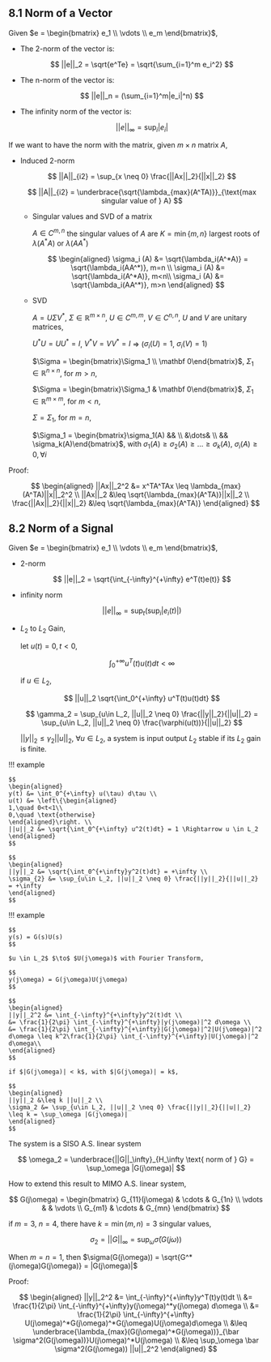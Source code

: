 ## 8.1 Norm of a Vector

Given $e = \begin{bmatrix} e_1 \\ \vdots \\ e_m \end{bmatrix}$,

* The 2-norm of the vector is:

    $$
    ||e||_2 = \sqrt{e^Te} = \sqrt{\sum_{i=1}^m e_i^2}
    $$

* The n-norm of the vector is:

    $$
    ||e||_n = (\sum_{i=1}^m|e_i|^n)
    $$

* The infinity norm of the vector is:

    $$
    ||e||_\infty = \sup_i |e_i|
    $$

If we want to have the norm with the matrix, given $m\times n$ matrix $A$,

* Induced 2-norm
    
    $$
    ||A||_{i2} = \sup_{x \neq 0} \frac{||Ax||_2}{||x||_2}
    $$

    $$
    ||A||_{i2} = \underbrace{\sqrt{\lambda_{max}(A^TA)}}_{\text{max singular value of } A}
    $$

    * Singular values and SVD of a matrix

        $A \in C^{m,n}$ the singular values of $A$ are $K = \min{\{m,n\}}$ largest roots of $\lambda(A^*A)$ or $\lambda(AA^*)$

        $$
        \begin{aligned}
        \sigma_i (A) &= \sqrt{\lambda_i(A^*A)} = \sqrt{\lambda_i(AA^*)}, m=n \\
        \sigma_i (A) &= \sqrt{\lambda_i(A^*A)}, m<n\\
        \sigma_i (A) &= \sqrt{\lambda_i(AA^*)}, m>n
        \end{aligned}
        $$

    * SVD

        $A = U\Sigma V^*$, $\Sigma \in \mathbb R^{m\times n}$, $U \in C^{m,m}$, $V\in C^{n,n}$, $U$ and $V$ are unitary matrices,

        $U^*U = UU^* = I$, $V^*V = VV^* = I$ $\Rightarrow$ ($\sigma_i(U) = 1$, $\sigma_i(V) = 1$)

        $\Sigma = \begin{bmatrix}\Sigma_1 \\ \mathbf 0\end{bmatrix}$, $\Sigma_1 \in \mathbb R^{n\times n}$, for $m > n$,

        $\Sigma = \begin{bmatrix}\Sigma_1 & \mathbf 0\end{bmatrix}$, $\Sigma_1 \in \mathbb R^{m\times m}$, for $m < n$,

        $\Sigma = \Sigma_1$, for $m = n$,

        $\Sigma_1 = \begin{bmatrix}\sigma_1(A) && \\ &\dots& \\ && \sigma_k(A)\end{bmatrix}$, with $\sigma_1(A) \geq \sigma_2(A) \geq \dots \geq \sigma_k(A)$, $\sigma_i(A) \geq 0, \forall i$




Proof:

$$
\begin{aligned}
||Ax||_2^2 &= x^TA^TAx \leq \lambda_{max}(A^TA)||x||_2^2 \\
||Ax||_2 &\leq \sqrt{\lambda_{max}(A^TA)}||x||_2 \\
\frac{||Ax||_2}{||x||_2} &\leq \sqrt{\lambda_{max}(A^TA)}
\end{aligned}
$$

## 8.2 Norm of a Signal

Given $e = \begin{bmatrix} e_1 \\ \vdots \\ e_m \end{bmatrix}$,

* 2-norm

    $$
    ||e||_2 = \sqrt{\int_{-\infty}^{+\infty} e^T(t)e(t)}
    $$

* infinity norm

    $$
    ||e||_\infty = \sup_t(\sup_i |e_i(t)|)
    $$

* $L_2$ to $L_2$ Gain,

    let $u(t) = 0, t < 0$,

    $$
    \int_{0}^{+\infty} u^T(t)u(t)dt < \infty
    $$

    if $u\in L_2$,

    $$
    ||u||_2 \sqrt{\int_0^{+\infty} u^T(t)u(t)dt}
    $$

    $$
    \gamma_2 = \sup_{u\in L_2, ||u||_2 \neq 0} \frac{||y||_2}{||u||_2} = \sup_{u\in L_2, ||u||_2 \neq 0} \frac{\varphi(u(t))}{||u||_2}
    $$

    $||y||_2 \leq \gamma_2||u||_2$, $\forall u \in L_2$, a system is input output $L_2$ stable if its $L_2$ gain is finite.

!!! example

    $$
    \begin{aligned}
    y(t) &= \int_0^{+\infty} u(\tau) d\tau \\
    u(t) &= \left\{\begin{aligned} 
    1,\quad 0<t<1\\
    0,\quad \text{otherwise}
    \end{aligned}\right. \\
    ||u||_2 &= \sqrt{\int_0^{+\infty} u^2(t)dt} = 1 \Rightarrow u \in L_2
    \end{aligned}
    $$

    $$
    \begin{aligned}
    ||y||_2 &= \sqrt{\int_0^{+\infty}y^2(t)dt} = +\infty \\
    \sigma_{2} &= \sup_{u\in L_2, ||u||_2 \neq 0} \frac{||y||_2}{||u||_2} = +\infty
    \end{aligned}
    $$

!!! example

    $$
    y(s) = G(s)U(s)
    $$

    $u \in L_2$ $\to$ $U(j\omega)$ with Fourier Transform,

    $$
    y(j\omega) = G(j\omega)U(j\omega)
    $$

    $$
    \begin{aligned}
    ||y||_2^2 &= \int_{-\infty}^{+\infty}y^2(t)dt \\
    &= \frac{1}{2\pi} \int_{-\infty}^{+\infty}|y(j\omega)|^2 d\omega \\
    &= \frac{1}{2\pi} \int_{-\infty}^{+\infty}|G(j\omega)|^2|U(j\omega)|^2 d\omega \leq k^2\frac{1}{2\pi} \int_{-\infty}^{+\infty}|U(j\omega)|^2 d\omega\\
    \end{aligned}
    $$

    if $|G(j\omega)| < k$, with $|G(j\omega)| = k$,

    $$
    \begin{aligned}
    ||y||_2 &\leq k ||u||_2 \\
    \sigma_2 &= \sup_{u\in L_2, ||u||_2 \neq 0} \frac{||y||_2}{||u||_2} \leq k = \sup_\omega |G(j\omega)|
    \end{aligned}
    $$

The system is a SISO A.S. linear system

$$
\omega_2 = \underbrace{||G||_\infty}_{H_\infty \text{ norm of } G} = \sup_\omega |G(j\omega)|
$$

How to extend this result to MIMO A.S. linear system,

$$
G(j\omega) = \begin{bmatrix}
G_{11}(j\omega) & \cdots & G_{1n} \\
\vdots & & \vdots \\
G_{m1} & \cdots & G_{mn}
\end{bmatrix}
$$

if $m=3$, $n = 4$, there have $k = \min(m,n) = 3$ singular values,

$$
\sigma_2 = ||G||_\infty = \sup_{\omega} \bar \sigma(G(j\omega))
$$

When $m=n=1$, then $\sigma(G(j\omega)) = \sqrt{G^*(j\omega)G(j\omega)} = |G(j\omega)|$

Proof:

$$
\begin{aligned}
||y||_2^2 &= \int_{-\infty}^{+\infty}y^T(t)y(t)dt \\
&= \frac{1}{2\pi} \int_{-\infty}^{+\infty}y(j\omega)^*y(j\omega) d\omega \\
&= \frac{1}{2\pi} \int_{-\infty}^{+\infty} U(j\omega)^*G(j\omega)^*G(j\omega)U(j\omega)d\omega \\
&\leq \underbrace{\lambda_{max}(G(j\omega)^*G(j\omega))}_{\bar \sigma^2(G(j\omega))}U(j\omega)^*U(j\omega) \\
&\leq \sup_\omega \bar \sigma^2(G(j\omega)) ||u||_2^2
\end{aligned}
$$